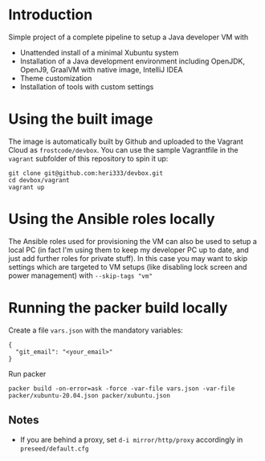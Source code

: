 # Introduction

Simple project of a complete pipeline to setup a Java developer VM with
* Unattended install of a minimal Xubuntu system
* Installation of a Java development environment including OpenJDK, OpenJ9, GraalVM with native image, IntelliJ IDEA
* Theme customization
* Installation of tools with custom settings

# Using the built image

The image is automatically built by Github and uploaded to the Vagrant Cloud as `frostcode/devbox`.
You can use the sample Vagrantfile in the `vagrant` subfolder of this repository to spin it up:

    git clone git@github.com:heri333/devbox.git
    cd devbox/vagrant
    vagrant up

# Using the Ansible roles locally

The Ansible roles used for provisioning the VM can also be used to setup a local PC (in fact I'm using them to
keep my developer PC up to date, and just add further roles for private stuff). In this case you may want to skip
settings which are targeted to VM setups (like disabling lock screen and power management) with `--skip-tags "vm"`

# Running the packer build locally

Create a file `vars.json` with the mandatory variables:

    {
      "git_email": "<your_email>"
    }

Run packer

    packer build -on-error=ask -force -var-file vars.json -var-file packer/xubuntu-20.04.json packer/xubuntu.json

## Notes
* If you are behind a proxy, set `d-i mirror/http/proxy` accordingly in `preseed/default.cfg`

